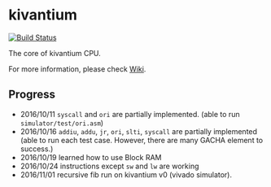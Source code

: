 kivantium
==============
[![Build Status](https://travis-ci.org/kivantium/kivantium.svg?branch=master)](https://travis-ci.org/kivantium/kivantium)

The core of kivantium CPU.

For more information, please check [Wiki](https://github.com/kivantium/kivantium/wiki).

Progress
--------
- 2016/10/11 `syscall` and `ori` are partially implemented. (able to run `simulator/test/ori.asm`) 
- 2016/10/16 `addiu`, `addu`, `jr`, `ori`, `slti`, `syscall` are partially implemented (able to run each test case. However, there are many GACHA element to success.)
- 2016/10/19 learned how to use Block RAM
- 2016/10/24 instructions except `sw` and `lw` are working
- 2016/11/01 recursive fib run on kivantium v0 (vivado simulator).
